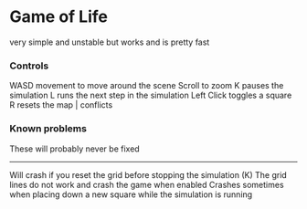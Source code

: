 # Game of Life
very simple and unstable but works and is pretty fast

### Controls
WASD movement to move around the scene
Scroll to zoom
K pauses the simulation
L runs the next step in the simulation
Left Click toggles a square
R resets the map | conflicts

### Known problems
These will probably never be fixed
* * *
Will crash if you reset the grid before stopping the simulation (K)
The grid lines do not work and crash the game when enabled
Crashes sometimes when placing down a new square while the simulation is running
